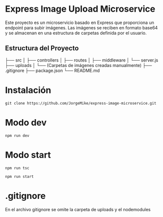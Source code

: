 # Express Image Upload Microservice

Este proyecto es un microservicio basado en Express que proporciona un endpoint para subir imágenes. Las imágenes se reciben en formato base64 y se almacenan en una estructura de carpetas definida por el usuario.

## Estructura del Proyecto

├── src
│ ├── controllers
│ ├── routes
│ ├── middleware
│ └── server.js
├── uploads
│ └── (Carpetas de imágenes creadas manualmente)
├── .gitignore
├── package.json
└── README.md

# Instalación

`git clone https://github.com/JorgeMike/express-image-microservice.git`

# Modo dev

`npm run dev`

# Modo start

`npm run tsc`

`npm run start`

# .gitignore

En el archivo gitignore se omite la carpeta de uploads y el nodemodules